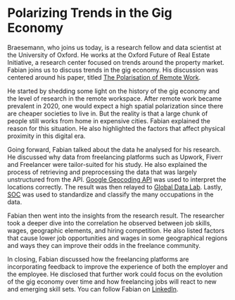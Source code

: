 # Polarizing Trends in the Gig Economy
Braesemann, who joins us today, is a research fellow and data scientist at the University of Oxford. He works at the Oxford Future of Real Estate Initiative, a research center focused on trends around the property market. Fabian joins us to discuss trends in the gig economy. His discussion was centered around his paper, titled [The Polarisation of Remote Work](https://papers.ssrn.com/sol3/papers.cfm?abstract_id=3919655).

He started by shedding some light on the history of the gig economy and the level of research in the remote workspace. After remote work became prevalent in 2020, one would expect a high spatial polarization since there are cheaper societies to live in. But the reality is that a large chunk of people still works from home in expensive cities. Fabian explained the reason for this situation. He also highlighted the factors that affect physical proximity in this digital era.

Going forward, Fabian talked about the data he analysed for his research. He discussed why data from freelancing platforms such as Upwork, Fiverr and Freelancer were tailor-suited for his study. He also explained the process of retrieving and preprocessing the data that was largely unstructured from the API. [Google Geocoding API](https://developers.google.com/maps/documentation/geocoding/start) was used to interpret the locations correctly. The result was then relayed to [Global Data Lab](https://globaldatalab.org/). Lastly, [SOC](https://www.bls.gov/soc/#:~:text=Standard%20Occupational%20Classification%20%28SOC%29%20System&text=The%202018%20Standard%20Occupational%20Classification,%2C%20calculating%2C%20or%20disseminating%20data.) was used to standardize and classify the many occupations in the data.

Fabian then went into the insights from the research result. The researcher took a deeper dive into the correlation he observed between job skills, wages, geographic elements, and hiring competition. He also listed factors that cause lower job opportunities and wages in some geographical regions and ways they can improve their odds in the freelance community. 

In closing, Fabian discussed how the freelancing platforms are incorporating feedback to improve the experience of both the employer and the employee. He disclosed that further work could focus on the evolution of the gig economy over time and how freelancing jobs will react to new and emerging skill sets. You can follow Fabian on [LinkedIn](https://www.linkedin.com/in/fabian-braesemann-210645138/?originalSubdomain=uk).